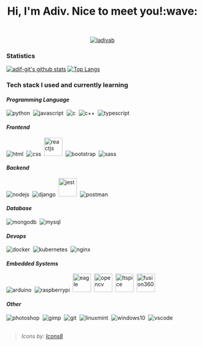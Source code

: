 <h1 align="center"> Hi, I'm Adiv. Nice to meet you!:wave:</h1>
<br>
<p align="center">
  <a href="https://diflab.site" target="blank">
    <img src="https://img.shields.io/badge/-Website-333333?style=flat" alt="ladivab">
  </a>
</p>

### Statistics
[![adif-git's github stats](https://github-readme-stats.vercel.app/api?username=adif-git&theme=radical&show_icons=true)](https://github.com/anuraghazra/github-readme-stats)
[![Top Langs](https://github-readme-stats.vercel.app/api/top-langs/?username=adif-git&langs_count=10&layout=compact&theme=radical)](https://github.com/anuraghazra/github-readme-stats)

### Tech stack I used and currently learning
#### *Programming Language*
<span>
  <img src="https://img.icons8.com/color/48/000000/python.png" alt="python"/>&nbsp
  <img src="https://img.icons8.com/color/48/000000/javascript.png" alt="javascript"/>&nbsp
  <img src="https://img.icons8.com/color/48/000000/c-programming.png" alt="c"/>&nbsp
  <img src="https://img.icons8.com/color/48/000000/c-plus-plus-logo.png" alt="c++"/>&nbsp
  <img src="https://img.icons8.com/color/48/000000/typescript.png" alt="typescript"/>
</span>

#### *Frontend*
<span>
  <img src="https://img.icons8.com/color/48/000000/html-5.png" alt="html"/>&nbsp
  <img src="https://img.icons8.com/color/48/000000/css3.png" alt="css"/>&nbsp
  <img src="https://img.icons8.com/plasticine/48/000000/react.png" width="auto" height="48" alt="reactjs"/>&nbsp
  <img src="https://img.icons8.com/color/48/000000/bootstrap.png" alt="bootstrap"/>&nbsp
  <img src="https://img.icons8.com/color/48/000000/sass.png" alt="sass"/>
</span>

#### *Backend*
<span>
  <img src="https://img.icons8.com/color/48/000000/nodejs.png" alt="nodejs"/>&nbsp
  <img src="https://img.icons8.com/color/48/000000/django.png" alt="django"/>&nbsp
  <img src="https://seeklogo.com/images/J/jest-logo-F9901EBBF7-seeklogo.com.png" width="auto" height="48" alt="jest"/>&nbsp
  <img src="https://img.icons8.com/wired/48/000000/postman-api.png" alt="postman"/>
</span>

#### *Database*
<span>
  <img src="https://img.icons8.com/color/48/000000/mongodb.png" alt="mongodb"/>&nbsp
  <img src="https://img.icons8.com/ios/48/000000/mysql-logo.png" alt="mysql"/>
</span>

#### *Devops*
<span>
  <img src="https://img.icons8.com/color/48/000000/docker.png" alt="docker"/>&nbsp
  <img src="https://img.icons8.com/color/48/000000/kubernetes.png" alt="kubernetes"/>&nbsp
  <img src="https://img.icons8.com/color/48/000000/nginx.png" alt="nginx"/>
</span>

#### *Embedded Systems*
<span>
  <img src="https://img.icons8.com/color/48/000000/arduino.png" alt="arduino"/>&nbsp
  <img src="https://img.icons8.com/color/48/000000/raspberry-pi.png" alt="raspberrypi"/>&nbsp
  <img src="https://images.g2crowd.com/uploads/product/image/large_detail/large_detail_977c0721699223be28566021a78599e9/autodesk-eagle.png" width="auto" height="48" alt="eagle"/>&nbsp
  <img src="https://upload.wikimedia.org/wikipedia/commons/thumb/3/32/OpenCV_Logo_with_text_svg_version.svg/1200px-OpenCV_Logo_with_text_svg_version.svg.png" alt="opencv" width="auto" height="48"/>&nbsp
  <img src="https://bdars.org.au/wp-content/uploads/2018/06/LTSpice-logo.png" alt="ltspice" width="auto" height="48"/>&nbsp
  <img src="https://www.pngitem.com/pimgs/m/437-4375158_autodesk-fusion-360-logo-nt-fusion-360-logo.png" alt="fusion360" width="auto" height="48"/>
</span>

#### *Other*
<span>
  <img src="https://img.icons8.com/color/48/000000/adobe-photoshop.png" alt="photoshop"/>&nbsp
  <img src="https://img.icons8.com/fluent/48/000000/gimp.png" alt="gimp"/>&nbsp
  <img src="https://img.icons8.com/color/48/000000/git.png" alt="git"/>&nbsp
  <img src="https://img.icons8.com/color/48/000000/linux-mint.png" alt="linuxmint"/>&nbsp
  <img src="https://img.icons8.com/color/48/000000/windows-10.png" alt="windows10"/>&nbsp
  <img src="https://img.icons8.com/fluent/48/000000/visual-studio-code-2019.png" alt="vscode"/>
</span>
<br>
<br>

>*Icons by: <a href="https://icons8.com/">Icons8</a>*
